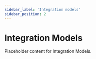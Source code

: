 ```yaml
---
sidebar_label: 'Integration models'
sidebar_position: 2
---
```


# Integration Models

Placeholder content for Integration Models. 